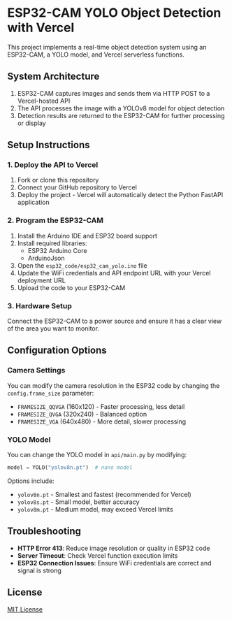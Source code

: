# ESP32-CAM YOLO Object Detection with Vercel

This project implements a real-time object detection system using an ESP32-CAM, a YOLO model, and Vercel serverless functions.

## System Architecture

1. ESP32-CAM captures images and sends them via HTTP POST to a Vercel-hosted API
2. The API processes the image with a YOLOv8 model for object detection
3. Detection results are returned to the ESP32-CAM for further processing or display

## Setup Instructions

### 1. Deploy the API to Vercel

1. Fork or clone this repository
2. Connect your GitHub repository to Vercel
3. Deploy the project - Vercel will automatically detect the Python FastAPI application

### 2. Program the ESP32-CAM

1. Install the Arduino IDE and ESP32 board support
2. Install required libraries:
   - ESP32 Arduino Core
   - ArduinoJson
3. Open the `esp32_code/esp32_cam_yolo.ino` file
4. Update the WiFi credentials and API endpoint URL with your Vercel deployment URL
5. Upload the code to your ESP32-CAM

### 3. Hardware Setup

Connect the ESP32-CAM to a power source and ensure it has a clear view of the area you want to monitor.

## Configuration Options

### Camera Settings

You can modify the camera resolution in the ESP32 code by changing the `config.frame_size` parameter:
- `FRAMESIZE_QQVGA` (160x120) - Faster processing, less detail
- `FRAMESIZE_QVGA` (320x240) - Balanced option
- `FRAMESIZE_VGA` (640x480) - More detail, slower processing

### YOLO Model

You can change the YOLO model in `api/main.py` by modifying:
```python
model = YOLO("yolov8n.pt")  # nano model
```

Options include:
- `yolov8n.pt` - Smallest and fastest (recommended for Vercel)
- `yolov8s.pt` - Small model, better accuracy
- `yolov8m.pt` - Medium model, may exceed Vercel limits

## Troubleshooting

- **HTTP Error 413**: Reduce image resolution or quality in ESP32 code
- **Server Timeout**: Check Vercel function execution limits
- **ESP32 Connection Issues**: Ensure WiFi credentials are correct and signal is strong

## License

[MIT License](LICENSE)